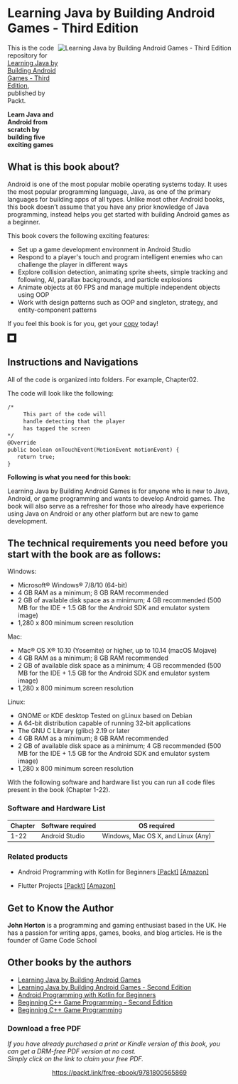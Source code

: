 # Learning Java by Building Android Games - Third Edition

<a href="https://www.packtpub.com/product/learning-java-by-building-android-games-third-edition/9781800565869?utm_source=github&utm_medium=repository&utm_campaign=9781800565869"><img src="https://static.packt-cdn.com/products/9781800565869/cover/smaller" alt="Learning Java by Building Android Games - Third Edition" height="256px" align="right"></a>

This is the code repository for [Learning Java by Building Android Games - Third Edition](https://www.packtpub.com/product/learning-java-by-building-android-games-third-edition/9781800565869?utm_source=github&utm_medium=repository&utm_campaign=9781800565869), published by Packt.

**Learn Java and Android from scratch by building five exciting games**

## What is this book about?
Android is one of the most popular mobile operating systems today. It uses the most popular programming language, Java, as one of the primary languages for building apps of all types. Unlike most other Android books, this book doesn’t assume that you have any prior knowledge of Java programming, instead helps you get started with building Android games as a beginner.

This book covers the following exciting features: 
* Set up a game development environment in Android Studio
* Respond to a player's touch and program intelligent enemies who can challenge the player in different ways
* Explore collision detection, animating sprite sheets, simple tracking and following, AI, parallax backgrounds, and particle explosions
* Animate objects at 60 FPS and manage multiple independent objects using OOP
* Work with design patterns such as OOP and singleton, strategy, and entity-component patterns

If you feel this book is for you, get your [copy](https://www.amazon.com/dp/1800565860) today!

<a href="https://www.packtpub.com/?utm_source=github&utm_medium=banner&utm_campaign=GitHubBanner"><img src="https://raw.githubusercontent.com/PacktPublishing/GitHub/master/GitHub.png" 
alt="https://www.packtpub.com/" border="5" /></a>


## Instructions and Navigations
All of the code is organized into folders. For example, Chapter02.

The code will look like the following:
```
/*
     This part of the code will
     handle detecting that the player
     has tapped the screen
*/
@Override
public boolean onTouchEvent(MotionEvent motionEvent) {
   return true;
}
```

**Following is what you need for this book:**

Learning Java by Building Android Games is for anyone who is new to Java, Android, or game programming and wants to develop Android games. The book will also serve as a refresher for those who already have experience using Java on Android or any other platform but are new to game development.

## The technical requirements you need before you start with the book are as follows:

Windows:

* Microsoft® Windows® 7/8/10 (64-bit)
* 4 GB RAM as a minimum; 8 GB RAM recommended
* 2 GB of available disk space as a minimum;
  4 GB recommended (500 MB for the IDE + 1.5 GB for the Android SDK and
  emulator system image)
* 1,280 x 800 minimum screen resolution

Mac:

* Mac® OS X® 10.10 (Yosemite) or higher, up to 10.14 (macOS Mojave)
* 4 GB RAM as a minimum; 8 GB RAM recommended
* 2 GB of available disk space as a minimum;
  4 GB recommended (500 MB for the IDE + 1.5 GB for the Android SDK and
  emulator system image)
* 1,280 x 800 minimum screen resolution

Linux:

* GNOME or KDE desktop
  Tested on gLinux based on Debian
* A 64-bit distribution capable of running 32-bit applications
* The GNU C Library (glibc) 2.19 or later
* 4 GB RAM as a minimum; 8 GB RAM recommended
* 2 GB of available disk space as a minimum;
  4 GB recommended (500 MB for the IDE + 1.5 GB for the Android SDK and
  emulator system image)
* 1,280 x 800 minimum screen resolution


With the following software and hardware list you can run all code files present in the book (Chapter 1-22).

### Software and Hardware List

| Chapter  | Software required                   | OS required                        |
| -------- | ------------------------------------| -----------------------------------|
| 1-22     | Android Studio                      | Windows, Mac OS X, and Linux (Any) |



### Related products <Other books you may enjoy>
* Android Programming with Kotlin for Beginners [[Packt]](https://www.packtpub.com/product/android-programming-with-kotlin-for-beginners/9781789615401?utm_source=github&utm_medium=repository&utm_campaign=9781789615401) [[Amazon]](https://www.amazon.com/dp/1789615402)

* Flutter Projects [[Packt]](https://www.packtpub.com/product/flutter-projects/9781838647773?utm_source=github&utm_medium=repository&utm_campaign=9781838647773) [[Amazon]](https://www.amazon.com/dp/1838647775)

## Get to Know the Author
**John Horton**
is a programming and gaming enthusiast based in the UK. He has a passion for writing apps, games, books, and blog articles. He is the founder of Game Code School


## Other books by the authors
* [Learning Java by Building Android Games](https://www.packtpub.com/product/learning-java-by-building-android-games/9781784398859)
* [Learning Java by Building Android Games - Second Edition](https://www.packtpub.com/product/learning-java-by-building-android-games-second-edition/9781788839150)
* [Android Programming with Kotlin for Beginners](https://www.packtpub.com/product/android-programming-with-kotlin-for-beginners/9781789615401)
* [Beginning C++ Game Programming - Second Edition](https://www.packtpub.com/product/beginning-c-game-programming-second-edition/9781838648572)
* [Beginning C++ Game Programming](https://www.packtpub.com/product/beginning-c-game-programming/9781786466198)


### Download a free PDF

 <i>If you have already purchased a print or Kindle version of this book, you can get a DRM-free PDF version at no cost.<br>Simply click on the link to claim your free PDF.</i>
<p align="center"> <a href="https://packt.link/free-ebook/9781800565869">https://packt.link/free-ebook/9781800565869 </a> </p>
